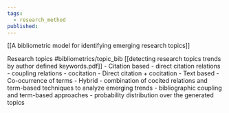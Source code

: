 ```yaml
---
tags:
  - research_method
published:
---
```


[[A bibliometric model for identifying emerging research topics]]

Research topics #bibliometrics/topic_bib  [[detecting research topics trends by author defined keywords.pdf]]
	    - Citation based
		    - direct citation relations
		    - coupling relations
		    - cocitation 
		    - Direct citation + cocitation
	    - Text based 
		    - Co-ocurrence of terms
	    - Hybrid
		    - combination of cocited relations and term-based techniques to analyze emerging trends
		    - bibliographic coupling and term-based approaches
		    - probability distribution over the generated topics
